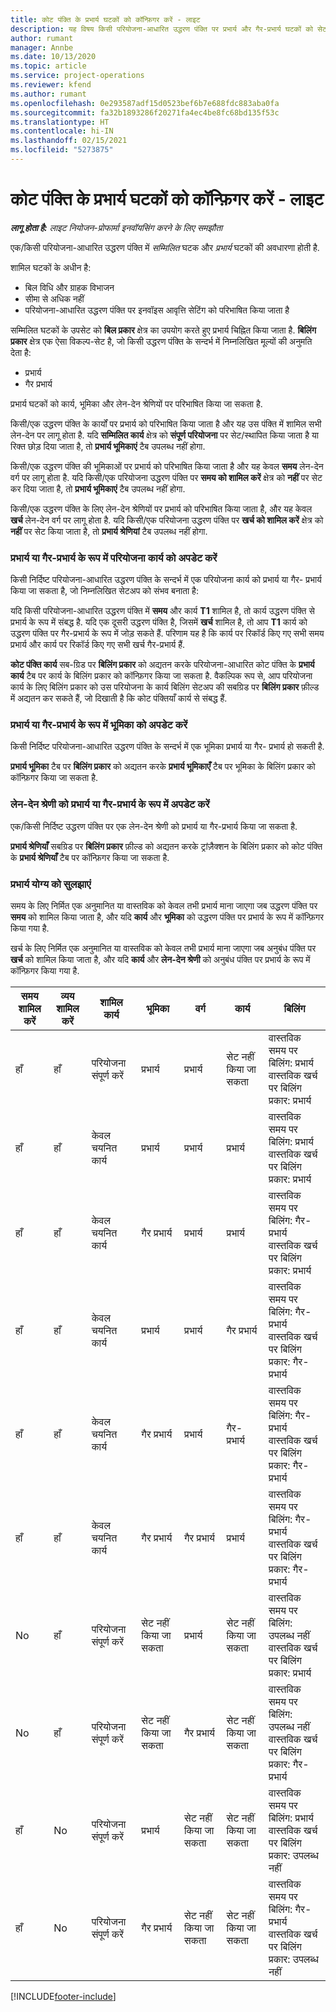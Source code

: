```yaml
---
title: कोट पंक्ति के प्रभार्य घटकों को कॉन्फ़िगर करें - लाइट
description: यह विषय किसी परियोजना-आधारित उद्धरण पंक्ति पर प्रभार्य और गैर-प्रभार्य घटकों को सेट/स्थापित करने के बारे में जानकारी प्रदान करता है.
author: rumant
manager: Annbe
ms.date: 10/13/2020
ms.topic: article
ms.service: project-operations
ms.reviewer: kfend
ms.author: rumant
ms.openlocfilehash: 0e293587adf15d0523bef6b7e688fdc883aba0fa
ms.sourcegitcommit: fa32b1893286f20271fa4ec4be8fc68bd135f53c
ms.translationtype: HT
ms.contentlocale: hi-IN
ms.lasthandoff: 02/15/2021
ms.locfileid: "5273875"
---
```

# <a name="configure-the-chargeable-components-of-a-quote-line---lite"></a>कोट पंक्ति के प्रभार्य घटकों को कॉन्फ़िगर करें - लाइट

_**लागू होता है:** लाइट नियोजन-प्रोफार्मा इनवॉयसिंग करने के लिए समझौता_

एक/किसी परियोजना-आधारित उद्धरण पंक्ति में *सम्मिलित* घटक और *प्रभार्य* घटकों की अवधारणा होती है.

शामिल घटकों के अधीन है:

  - बिल विधि और ग्राहक विभाजन
  - सीमा से अधिक नहीं 
  - परियोजना-आधारित उद्धरण पंक्ति पर इनवॉइस आवृत्ति सेटिंग को परिभाषित किया जाता है

सम्मिलित घटकों के उपसेट को **बिल प्रकार** क्षेत्र का उपयोग करते हुए प्रभार्य चिह्नित किया जाता है. **बिलिंग प्रकार** क्षेत्र एक ऐसा विकल्प-सेट है, जो किसी उद्धरण पंक्ति के सन्दर्भ में निम्नलिखित मूल्यों की अनुमति देता है:

  - प्रभार्य
  - गैर प्रभार्य

प्रभार्य घटकों को कार्य, भूमिका और लेन-देन श्रेणियों पर परिभाषित किया जा सकता है.

किसी/एक उद्धरण पंक्ति के कार्यों पर प्रभार्य को परिभाषित किया जाता है और यह उस पंक्ति में शामिल सभी लेन-देन पर लागू होता है. यदि **सम्मिलित कार्य** क्षेत्र को **संपूर्ण परियोजना** पर सेट/स्थापित किया जाता है या रिक्त छोड़ दिया जाता है, तो **प्रभार्य भूमिकाएं** टैब उपलब्ध नहीं होगा.

किसी/एक उद्धरण पंक्ति की भूमिकाओं पर प्रभार्य को परिभाषित किया जाता है और यह केवल **समय** लेन-देन वर्ग पर लागू होता है. यदि किसी/एक परियोजना उद्धरण पंक्ति पर **समय को शामिल करें** क्षेत्र को **नहीं** पर सेट कर दिया जाता है, तो **प्रभार्य भूमिकाएं** टैब उपलब्ध नहीं होगा.

किसी/एक उद्धरण पंक्ति के लिए लेन-देन श्रेणियों पर प्रभार्य को परिभाषित किया जाता है, और यह केवल **खर्च** लेन-देन वर्ग पर लागू होता है. यदि किसी/एक परियोजना उद्धरण पंक्ति पर **खर्च को शामिल करें** क्षेत्र को **नहीं** पर सेट किया जाता है, तो **प्रभार्य श्रेणियां** टैब उपलब्ध नहीं होगा.

### <a name="update-a-project-task-to-be-chargeable-or-non-chargeable"></a>प्रभार्य या गैर-प्रभार्य के रूप में परियोजना कार्य को अपडेट करें

किसी निर्दिष्ट परियोजना-आधारित उद्धरण पंक्ति के सन्दर्भ में एक परियोजना कार्य को प्रभार्य या गैर- प्रभार्य किया जा सकता है, जो निम्नलिखित सेटअप को संभव बनाता है:

यदि किसी परियोजना-आधारित उद्धरण पंक्ति में **समय** और कार्य **T1** शामिल है, तो कार्य उद्धरण पंक्ति से प्रभार्य के रूप में संबद्ध है. यदि एक दूसरी उद्धरण पंक्ति है, जिसमें **खर्च** शामिल है, तो आप **T1** कार्य को उद्धरण पंक्ति पर गैर-प्रभार्य के रूप में जोड़ सकते हैं. परिणाम यह है कि कार्य पर रिकॉर्ड किए गए सभी समय प्रभार्य और कार्य पर रिकॉर्ड किए गए सभी खर्च गैर-प्रभार्य हैं.

**कोट पंक्ति कार्य** सब-ग्रिड पर **बिलिंग प्रकार** को अद्यतन करके परियोजना-आधारित कोट पंक्ति के **प्रभार्य कार्य** टैब पर कार्य के बिलिंग प्रकार को कॉन्फ़िगर किया जा सकता है. वैकल्पिक रूप से, आप परियोजना कार्य के लिए बिलिंग प्रकार को उस परियोजना के कार्य बिलिंग सेटअप की सबग्रिड पर **बिलिंग प्रकार** फ़ील्ड में अद्यतन कर सकते हैं, जो दिखाती है कि कोट पंक्तियाँ कार्य से संबद्ध हैं.

### <a name="update-a-role-to-be-chargeable-or-non-chargeable"></a>प्रभार्य या गैर-प्रभार्य के रूप में भूमिका को अपडेट करें

किसी निर्दिष्ट परियोजना-आधारित उद्धरण पंक्ति के सन्दर्भ में एक भूमिका प्रभार्य या गैर- प्रभार्य हो सकती है.

**प्रभार्य भूमिका** टैब पर **बिलिंग प्रकार** को अद्यतन करके **प्रभार्य भूमिकाएँ** टैब पर भूमिका के बिलिंग प्रकार को कॉन्फ़िगर किया जा सकता है.

### <a name="update-a-transaction-category-to-be-chargeable-or-non-chargeable"></a>लेन-देन श्रेणी को प्रभार्य या गैर-प्रभार्य के रूप में अपडेट करें

एक/किसी निर्दिष्ट उद्धरण पंक्ति पर एक लेन-देन श्रेणी को प्रभार्य या गैर-प्रभार्य किया जा सकता है.

**प्रभार्य श्रेणियाँ** सबग्रिड पर **बिलिंग प्रकार** फ़ील्ड को अद्यतन करके ट्रांज़ैक्शन के बिलिंग प्रकार को कोट पंक्ति के **प्रभार्य श्रेणियाँ** टैब पर कॉन्फ़िगर किया जा सकता है.

### <a name="resolve-chargeability"></a>प्रभार्य योग्य को सुलझाएं
समय के लिए निर्मित एक अनुमानित या वास्तविक को केवल तभी प्रभार्य माना जाएगा जब उद्धरण पंक्ति पर **समय** को शामिल किया जाता है, और यदि **कार्य** और **भूमिका** को उद्धरण पंक्ति पर प्रभार्य के रूप में कॉन्फ़िगर किया गया है.

खर्च के लिए निर्मित एक अनुमानित या वास्तविक को केवल तभी प्रभार्य माना जाएगा जब अनुबंध पंक्ति पर **खर्च** को शामिल किया जाता है, और यदि **कार्य** और **लेन-देन श्रेणी** को अनुबंध पंक्ति पर प्रभार्य के रूप में कॉन्फ़िगर किया गया है.

| समय शामिल करें | व्यय शामिल करें | शामिल कार्य | भूमिका | वर्ग | कार्य | बिलिंग |
| --- | --- | --- | --- | --- | --- | --- |
| हाँ | हाँ | परियोजना संपूर्ण करें | प्रभार्य | प्रभार्य | सेट नहीं किया जा सकता | वास्तविक समय पर बिलिंग: प्रभार्य </br>वास्तविक खर्च पर बिलिंग प्रकार: प्रभार्य |
| हाँ | हाँ | केवल चयनित कार्य | प्रभार्य | प्रभार्य | प्रभार्य | वास्तविक समय पर बिलिंग: प्रभार्य</br>वास्तविक खर्च पर बिलिंग प्रकार: प्रभार्य |
| हाँ | हाँ | केवल चयनित कार्य | गैर प्रभार्य | प्रभार्य | प्रभार्य | वास्तविक समय पर बिलिंग: गैर-प्रभार्य</br>वास्तविक खर्च पर बिलिंग प्रकार: प्रभार्य |
| हाँ | हाँ | केवल चयनित कार्य | प्रभार्य | प्रभार्य | गैर प्रभार्य | वास्तविक समय पर बिलिंग: गैर-प्रभार्य</br> वास्तविक खर्च पर बिलिंग प्रकार: गैर-प्रभार्य |
| हाँ | हाँ | केवल चयनित कार्य | गैर प्रभार्य | प्रभार्य | गैर- प्रभार्य | वास्तविक समय पर बिलिंग: गैर-प्रभार्य</br> वास्तविक खर्च पर बिलिंग प्रकार: गैर-प्रभार्य |
| हाँ | हाँ | केवल चयनित कार्य | गैर प्रभार्य | गैर प्रभार्य | प्रभार्य | वास्तविक समय पर बिलिंग: गैर-प्रभार्य</br> वास्तविक खर्च पर बिलिंग प्रकार: गैर-प्रभार्य |
| No | हाँ | परियोजना संपूर्ण करें | सेट नहीं किया जा सकता | प्रभार्य | सेट नहीं किया जा सकता | वास्तविक समय पर बिलिंग: उपलब्ध नहीं </br>वास्तविक खर्च पर बिलिंग प्रकार: प्रभार्य |
| No | हाँ | परियोजना संपूर्ण करें | सेट नहीं किया जा सकता | गैर प्रभार्य | सेट नहीं किया जा सकता | वास्तविक समय पर बिलिंग: उपलब्ध नहीं </br>वास्तविक खर्च पर बिलिंग प्रकार: गैर-प्रभार्य |
| हाँ | No | परियोजना संपूर्ण करें | प्रभार्य | सेट नहीं किया जा सकता | सेट नहीं किया जा सकता | वास्तविक समय पर बिलिंग: प्रभार्य</br>वास्तविक खर्च पर बिलिंग प्रकार: उपलब्ध नहीं |
| हाँ | No | परियोजना संपूर्ण करें | गैर प्रभार्य | सेट नहीं किया जा सकता | सेट नहीं किया जा सकता | वास्तविक समय पर बिलिंग: गैर-प्रभार्य </br>वास्तविक खर्च पर बिलिंग प्रकार: उपलब्ध नहीं |


[!INCLUDE[footer-include](../../includes/footer-banner.md)]